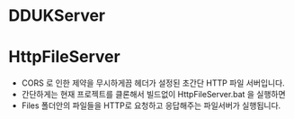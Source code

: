 DDUKServer
=============

# HttpFileServer
 - CORS 로 인한 제약을 무시하게끔 헤더가 설정된 초간단 HTTP 파일 서버입니다.
 - 간단하게는 현재 프로젝트를 클론해서 빌드없이 HttpFileServer.bat 을 실행하면
 - Files 폴더안의 파일들을 HTTP로 요청하고 응답해주는 파일서버가 실행됩니다.
